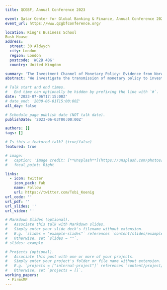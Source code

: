 ```yaml
---
title: QCGBF, Annual Conference 2023

event: Qatar Center for Global Banking & Finance, Annual Conference 2023
event_url: https://www.qcgbfconference.org/

location: King's Business School
Bush House
address:
  street: 30 Aldwych
  city: London
  region: London
  postcode: 'WC2B 4BG'
  country: United Kingdom

summary: 'The Investment Channel of Monetary Policy: Evidence from Norway'.
abstract: 'We investigate the transmission of monetary policy to investment using Norwegian administrative data. We have two main findings. First, financially constrained firms are more responsive to monetary policy, but the effect is modest; suggesting that firm heterogeneity plays a minor role in monetary transmission. Second, we disentangle the investment channel of monetary policy into direct effects from interest rate changes and indirect general equilibrium effects. We find that the investment channel of monetary policy is due almost exclusively to direct effects. The two results imply that a representative firm framework with investment adjustment frictions in most cases provides a sufficiently detailed description of the investment channel of monetary policy.'

# Talk start and end times.
#   End time can optionally be hidden by prefixing the line with `#`.
date: '2023-07-06T17:15:00Z'
# date_end: '2030-06-01T15:00:00Z'
all_day: false

# Schedule page publish date (NOT talk date).
publishDate: '2023-06-03T00:00:00Z'

authors: []
tags: []

# Is this a featured talk? (true/false)
featured: true

# image:
#   caption: 'Image credit: [**Unsplash**](https://unsplash.com/photos/bzdhc5b3Bxs)'
#   focal_point: Right

links:
  - icon: twitter
    icon_pack: fab
    name: Follow
    url: https://twitter.com/Tobi_Koenig
url_code: ''
url_pdf: ''
url_slides: ''
url_video: ''

# Markdown Slides (optional).
#   Associate this talk with Markdown slides.
#   Simply enter your slide deck's filename without extension.
#   E.g. `slides = "example-slides"` references `content/slides/example-slides.md`.
#   Otherwise, set `slides = ""`.
# slides: example

# Projects (optional).
#   Associate this post with one or more of your projects.
#   Simply enter your project's folder or file name without extension.
#   E.g. `projects = ["internal-project"]` references `content/project/deep-learning/index.md`.
#   Otherwise, set `projects = []`.
working_papers:
 - FirmsMP
---
```


<!-- {{% callout note %}}
Click on the **Slides** button above to view the built-in slides feature.
{{% /callout %}} -->

<!-- Slides can be added in a few ways: -->

<!-- - **Create** slides using Wowchemy's [_Slides_](https://wowchemy.com/docs/managing-content/#create-slides) feature and link using `slides` parameter in the front matter of the talk file
- **Upload** an existing slide deck to `static/` and link using `url_slides` parameter in the front matter of the talk file
- **Embed** your slides (e.g. Google Slides) or presentation video on this page using [shortcodes](https://wowchemy.com/docs/writing-markdown-latex/).

Further event details, including [page elements](https://wowchemy.com/docs/writing-markdown-latex/) such as image galleries, can be  added to the body of this page.
 -->